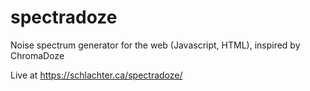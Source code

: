 # spectradoze
Noise spectrum generator for the web (Javascript, HTML), inspired by ChromaDoze

Live at https://schlachter.ca/spectradoze/
